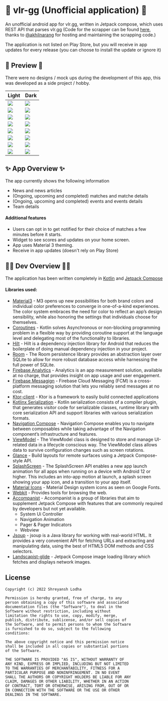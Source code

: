 # 🚧 vlr-gg (Unofficial application) 🚧
An unofficial android app for vlr.gg, written in Jetpack compose, which uses REST API that parses vlr.gg (Code for the scrapper can be found [here](https://github.com/akhilnarang/vlrgg-scraper), thanks to [@akhilnarang](https://github.com/akhilnarang) for hosting and maintaining the scrapping code.)

The application is not listed on Play Store, but you will receive in app updates for every release (you can choose to install the update or ignore it)

## 📸 Preview 📸
There were no designs / mock ups during the development of this app, this was developed as a side project / hobby.

|Light|Dark|
|-----|----|
|![](https://github.com/static-var/vlr-gg/blob/trunk/art/NEWS_LIGHT_VLR.jpg)|![](https://github.com/static-var/vlr-gg/blob/trunk/art/NEWS_DARK_VLR.jpg)|
|![](https://github.com/static-var/vlr-gg/blob/trunk/art/BLOG_LIGHT_VLR.jpg)|![](https://github.com/static-var/vlr-gg/blob/trunk/art/BLOG_DARK_VLR.jpg)|
|![](https://github.com/static-var/vlr-gg/blob/trunk/art/MATCH_OVERVIEW_LIGHT_VLR.jpg)|![](https://github.com/static-var/vlr-gg/blob/trunk/art/MATCH_OVERVIEW_DARK_VLR.jpg)|
|![](https://github.com/static-var/vlr-gg/blob/trunk/art/MATCH_DETAILS_LIGHT_VLR.jpg)|![](https://github.com/static-var/vlr-gg/blob/trunk/art/MATCH_DETAILS_DARK_VLR.jpg)|
|![](https://github.com/static-var/vlr-gg/blob/trunk/art/EVENT_OVERVIEW_LIGHT_VLR.jpg)|![](https://github.com/static-var/vlr-gg/blob/trunk/art/EVENT_OVERVIEW_DARK_VLR.jpg)|
|![](https://github.com/static-var/vlr-gg/blob/trunk/art/EVENT_LIGHT_VLR.jpg)|![](https://github.com/static-var/vlr-gg/blob/trunk/art/EVENT_DARK_VLR.jpg)|
|![](https://github.com/static-var/vlr-gg/blob/trunk/art/SQUAD_LIGHT_VLR.jpg)|![](https://github.com/static-var/vlr-gg/blob/trunk/art/SQUAD_DARK_VLR.jpg)|
|![](https://github.com/static-var/vlr-gg/blob/trunk/art/ABOUT_LIGHT_VLR.jpg)|![](https://github.com/static-var/vlr-gg/blob/trunk/art/ABOUT_DARK_VLR.jpg)|



## ✨ App Overview ✨

The app currently shows the following information
- News and news articles
- (Ongoing, upcoming and completed) matches and matche details
- (Ongoing, upcoming and completed) events and events details
- Team details

#### Additional features
- Users can opt in to get notified for their choice of matches a few minutes before it starts.
- Widget to see scores and updates on your home screen.
- App uses Material 3 theming.
- Receive in app updates (doesn't rely on Play Store)

## 🧑‍💻 Dev Overview 🧑‍💻

The application has been written completely in [Kotlin](https://kotlinlang.org/) and [Jetpack Compose](https://developer.android.com/jetpack/compose)

#### Libraries used:
- [Material3](https://developer.android.com/jetpack/androidx/releases/compose-material3) - M3 opens up new possibilities for both brand colors and individual color preferences to converge in one-of-a-kind experiences. The color system embraces the need for color to reflect an app’s design sensibility, while also honoring the settings that individuals choose for themselves. 
- [Coroutines](https://kotlinlang.org/docs/coroutines-overview.html) - Kotlin solves Asynchronous or non-blocking programming problem in a flexible way by providing coroutine support at the language level and delegating most of the functionality to libraries.
- [Hilt](https://developer.android.com/training/dependency-injection/hilt-android) - Hilt is a dependency injection library for Android that reduces the boilerplate of doing manual dependency injection in your project.
- [Room](https://developer.android.com/jetpack/androidx/releases/room) - The Room persistence library provides an abstraction layer over SQLite to allow for more robust database access while harnessing the full power of SQLite.
- [Firebase Analytics](https://firebase.google.com/docs/analytics) - Analytics is an app measurement solution, available at no charge, that provides insight on app usage and user engagement.
- [Firebase Messagign](https://firebase.google.com/docs/cloud-messaging) - Firebase Cloud Messaging (FCM) is a cross-platform messaging solution that lets you reliably send messages at no cost.
- [Ktor-client](https://ktor.io/docs/create-client.html) - Ktor is a framework to easily build connected applications
- [Kotlinx Serialization](https://github.com/Kotlin/kotlinx.serialization) - Kotlin serialization consists of a compiler plugin, that generates visitor code for serializable classes, runtime library with core serialization API and support libraries with various serialization formats.
- [Navigation Compose](https://developer.android.com/jetpack/compose/navigation) - Navigation Compose enables you to navigate between composables while taking advantage of the Navigation component’s infrastructure and features.
- [ViewModel](https://developer.android.com/topic/libraries/architecture/viewmodel) - The ViewModel class is designed to store and manage UI-related data in a lifecycle conscious way. The ViewModel class allows data to survive configuration changes such as screen rotations.
- [Glance](https://developer.android.com/reference/kotlin/androidx/glance/package-summary) - Build layouts for remote surfaces using a Jetpack Compose-style API.
- [SplashScreen](https://developer.android.com/guide/topics/ui/splash-screen) - The SplashScreen API enables a new app launch animation for all apps when running on a device with Android 12 or higher. This includes an into-app motion at launch, a splash screen showing your app icon, and a transition to your app itself.
- [Material Icons](https://developer.android.com/reference/kotlin/androidx/compose/material/icons/Icons) - Material Design system icons as seen on Google Fonts.
- [Webkit](https://developer.android.com/reference/android/webkit/package-summary) - Provides tools for browsing the web.
- [Accompanist](https://google.github.io/accompanist/) - Accompanist is a group of libraries that aim to supplement Jetpack Compose with features that are commonly required by developers but not yet available.
  - System Ui Controller
  - Navigation Animation
  - Pager & Pager Indicators
  - Webview
- [Jsoup](https://jsoup.org/) - jsoup is a Java library for working with real-world HTML. It provides a very convenient API for fetching URLs and extracting and manipulating data, using the best of HTML5 DOM methods and CSS selectors.
- [Landscapist-glide](https://github.com/skydoves/landscapist) - Jetpack Compose image loading library which fetches and displays network images.

## License

```
Copyright (c) 2022 Shreyansh Lodha

Permission is hereby granted, free of charge, to any
person obtaining a copy of this software and associated
documentation files (the "Software"), to deal in the
Software without restriction, including without
limitation the rights to use, copy, modify, merge,
publish, distribute, sublicense, and/or sell copies of
the Software, and to permit persons to whom the Software
is furnished to do so, subject to the following
conditions:

The above copyright notice and this permission notice
shall be included in all copies or substantial portions
of the Software.

THE SOFTWARE IS PROVIDED "AS IS", WITHOUT WARRANTY OF
ANY KIND, EXPRESS OR IMPLIED, INCLUDING BUT NOT LIMITED
TO THE WARRANTIES OF MERCHANTABILITY, FITNESS FOR A
PARTICULAR PURPOSE AND NONINFRINGEMENT. IN NO EVENT
SHALL THE AUTHORS OR COPYRIGHT HOLDERS BE LIABLE FOR ANY
CLAIM, DAMAGES OR OTHER LIABILITY, WHETHER IN AN ACTION
OF CONTRACT, TORT OR OTHERWISE, ARISING FROM, OUT OF OR
IN CONNECTION WITH THE SOFTWARE OR THE USE OR OTHER
DEALINGS IN THE SOFTWARE.
```
